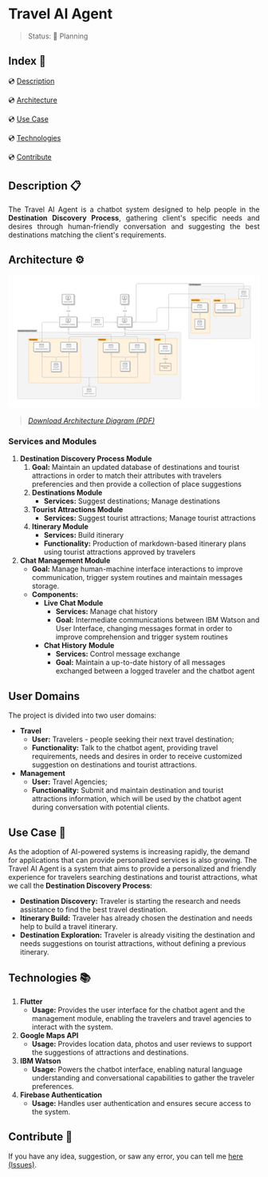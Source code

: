 # Travel AI Agent

> Status: :pencil: Planning

## Index :bookmark_tabs:

:cd: [Description](#description-clipboard) 

:cd: [Architecture](#architecture-gear)    

:cd: [Use Case](#use-case-office) 

:cd: [Technologies](#technologies-books)

:cd: [Contribute](#contribute-gift) 


## Description :clipboard:

<p style="text-align:justify">
The Travel AI Agent is a chatbot system designed to help people in the <b>Destination Discovery Process</b>, gathering client's specific needs and desires through human-friendly conversation and suggesting the best destinations matching the client's requirements.
</p>

## Architecture :gear:

![Architecture Diagram][architecture-jpg]

> *[Download Architecture Diagram (PDF)][architecture-pdf]*

### Services and Modules

1. **Destination Discovery Process Module**
    1. **Goal:** Maintain an updated database of destinations and tourist attractions in order to match their attributes with travelers preferencies and then provide a collection of place suggestions
    2. **Destinations Module**
        - **Services:** Suggest destinations; Manage destinations
    3. **Tourist Attractions Module**
        - **Services:** Suggest tourist attractions; Manage tourist attractions
    4. **Itinerary Module**
        - **Services:** Build itinerary
        - **Functionality:** Production of markdown-based itinerary plans using tourist attractions approved by travelers
2. **Chat Management Module**
    - **Goal:** Manage human-machine interface interactions to improve communication, trigger system routines and maintain messages storage.
    - **Components:**
        - **Live Chat Module**
            - **Services:** Manage chat history
            - **Goal:** Intermediate communications between IBM Watson and User Interface, changing messages format in order to improve comprehension and trigger system routines
        - **Chat History** **Module**
            - **Services:** Control message exchange
            - **Goal:** Maintain a up-to-date history of all messages exchanged between a logged traveler and the chatbot agent

## User Domains

The project is divided into two user domains:

- **Travel**
    - **User:** Travelers - people seeking their next travel destination;
    - **Functionality:** Talk to the chatbot agent, providing travel requirements, needs and desires in order to receive customized suggestion on destinations and tourist attractions.
- **Management**
    - **User:** Travel Agencies;
    - **Functionality:** Submit and maintain destination and tourist attractions information, which will be used by the chatbot agent during conversation with potential clients.

## Use Case :office:

As the adoption of AI-powered systems is increasing rapidly, the demand for applications that can provide personalized services is also growing. The Travel AI Agent is a system that aims to provide a personalized and friendly experience for travelers searching destinations and tourist attractions, what we call the **Destination Discovery Process**:
-  **Destination Discovery:** Traveler is starting the research and needs assistance to find the best travel destination.
- **Itinerary Build:** Traveler has already chosen the destination and needs help to build a travel itinerary.
- **Destination Exploration:** Traveler is already visiting the destination and needs suggestions on tourist attractions, without defining a previous itinerary.

## Technologies :books:

1. **Flutter**
    - **Usage:** Provides the user interface for the chatbot agent and the management module, enabling the travelers and travel agencies to interact with the system.
1. **Google Maps API**
    - **Usage:** Provides location data, photos and user reviews to support the suggestions of attractions and destinations.
2. **IBM Watson**
    - **Usage:** Powers the chatbot interface, enabling natural language understanding and conversational capabilities to gather the traveler preferences.
3. **Firebase Authentication**
    - **Usage:** Handles user authentication and ensures secure access to the system.

## Contribute :gift:

If you have any idea, suggestion, or saw any error, you can tell me [here (Issues)][issues].

<!---Links utilizados no documento-->

[architecture-jpg]: https://github.com/GustavoHerreroNunes/travel-ai-agent/blob/main/readme-assets/architecture.jpg

[architecture-pdf]: https://github.com/GustavoHerreroNunes/travel-ai-agent/blob/main/readme-assets/architecture.pdf

[issues]: https://github.com/GustavoHerreroNunes/travel-ai-agent/issues